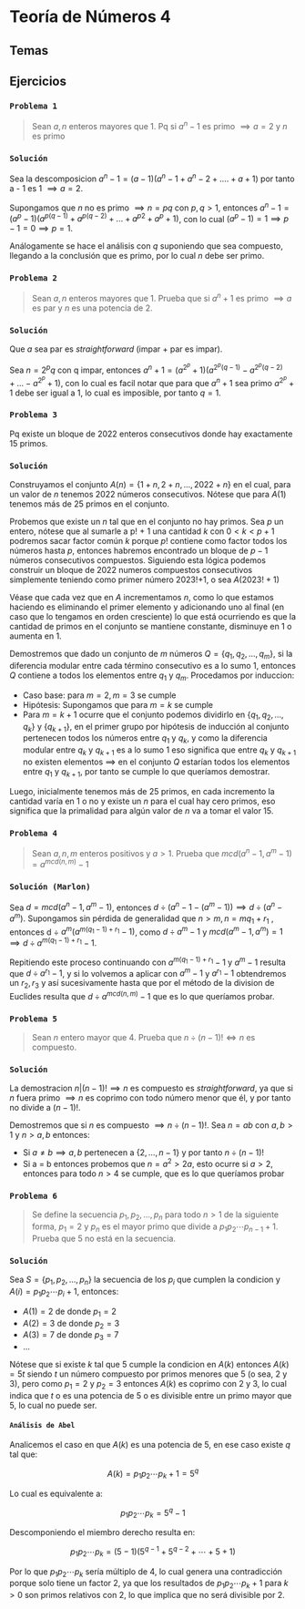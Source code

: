 # Teoría de Números 4

## Temas

## Ejercicios

### `Problema 1`

> Sean $a,n$ enteros mayores que 1. Pq si $a^n - 1$ es primo $\implies a = 2$ y $n$ es primo

### `Solución`

Sea la descomposicion $a^n - 1 = (a - 1)(a^n-1 + a^n-2 + .... + a + 1)$ por tanto a - 1 es 1 $\implies a=2$.

Supongamos que $n$ no es primo $\implies n = pq$ con $p,q \gt 1$, entonces $a^n - 1 = (a^p - 1)(a^{p(q - 1)} + a^{p(q - 2)} + ... + a^{p2} + a^p + 1)$, con lo cual $(a^p - 1) = 1 \implies p-1 = 0 \implies p = 1$.

Análogamente se hace el análisis con $q$ suponiendo que sea compuesto, llegando a la conclusión que es primo, por lo cual $n$ debe ser primo.

### `Problema 2`

> Sean $a,n$ enteros mayores que 1. Prueba que si $a^n + 1$ es primo $\implies a$ es par y $n$ es una potencia de 2.

### `Solución`

Que $a$ sea par es *straightforward* (impar + par es impar).

Sea $n = 2^pq$ con q impar, entonces $a^n + 1 = (a^{2^p} + 1)(a^{2^p(q - 1)} - a^{2^p(q - 2)} + ... - a^{2^p} + 1)$, con lo cual es facil notar que para que $a^n + 1$ sea primo $a^{2^p} + 1$ debe ser igual a 1, lo cual es imposible, por tanto $q = 1$.

### `Problema 3`

Pq existe un bloque de 2022 enteros consecutivos donde hay exactamente 15 primos.

### `Solución`

Construyamos el conjunto $A(n) = \{1 + n, 2 + n, ... , 2022 + n\}$ en el cual, para un valor de $n$ tenemos 2022 números consecutivos. Nótese que para $A(1)$ tenemos más de 25 primos en el conjunto.

Probemos que existe un $n$ tal que en el conjunto no hay primos. Sea $p$ un entero, nótese que al sumarle a p! + 1 una cantidad $k$ con $0 \lt k \lt p+1$ podremos sacar factor común $k$ porque $p!$ contiene como factor todos los números hasta $p$, entonces habremos encontrado un bloque de $p-1$ números consecutivos compuestos. Siguiendo esta lógica podemos construir un bloque de 2022 numeros compuestos consecutivos simplemente teniendo como primer número 2023!+1, o sea $A(2023!+1)$

Véase que cada vez que en $A$ incrementamos $n$, como lo que estamos haciendo es eliminando el primer elemento y adicionando uno al final (en caso que lo tengamos en orden cresciente) lo que está ocurriendo es que la cantidad de primos en el conjunto se mantiene constante, disminuye en 1 o aumenta en 1.

Demostremos que dado un conjunto de $m$ números $Q = \{q_1,q_2,\ldots,q_m\}$, si la diferencia modular entre cada término consecutivo es a lo sumo 1, entonces $Q$ contiene a todos los elementos entre $q_1$ y $q_m$. Procedamos por induccion:

- Caso base: para $m = 2, m = 3$ se cumple
- Hipótesis: Supongamos que para $m = k$ se cumple
- Para $m = k+1$ ocurre que el conjunto podemos dividirlo en $\{q_1,q_2,\ldots,q_k\}$ y $\{q_{k+1}\}$, en el primer grupo por hipótesis de inducción al conjunto pertenecen todos los números entre $q_1$ y $q_k$, y como la diferencia modular entre $q_k$ y $q_{k+1}$ es a lo sumo 1 eso significa que entre $q_k$ y $q_{k+1}$ no existen elementos $\implies$ en el conjunto $Q$ estarían todos los elementos entre $q_1$ y $q_{k+1}$, por tanto se cumple lo que queríamos demostrar.

Luego, inicialmente tenemos más de 25 primos, en cada incremento la cantidad varía en 1 o no y existe un $n$ para el cual hay cero primos, eso significa que la primalidad para algún valor de $n$ va a tomar el valor 15.

### `Problema 4`

> Sean $a,n,m$ enteros positivos y $a \gt 1$. Prueba que $mcd(a^n - 1, a^m -1) = a^{mcd(n,m)} - 1$

### `Solución (Marlon)`

Sea $d = mcd(a^n - 1, a^m -1)$, entonces $d \div (a^n - 1 - (a^m -1)) \implies d \div (a^n - a^m)$. Supongamos sin pérdida de generalidad que $n \gt m, n = mq_1 + r_1$ , entonces d $\div$ $a^m(a^{m(q_1-1)+r_1} - 1)$, como $d \div a^m - 1$   y $mcd(a^m - 1, a^m) = 1 \implies d \div a^{m(q_1-1)+r_1} - 1$.

Repitiendo este proceso continuando con $a^{m(q_1-1)+r_1} - 1$ y $a^m - 1$ resulta que $d \div a^{r_1} - 1$, y si lo volvemos a aplicar con $a^m - 1$ y $a^{r_1} - 1$ obtendremos un $r_2, r_3$ y así sucesivamente hasta que por el método de la division de Euclides resulta que $d \div a^{mcd(n,m)} - 1$ que es lo que queríamos probar.

### `Problema 5`

> Sean $n$ entero mayor que 4. Prueba que $n \div (n-1)! \iff n$ es compuesto.

### `Solución`

La demostracion $n|(n-1)! \implies n$ es compuesto es *straightforward*, ya que si $n$ fuera primo $\implies n$ es coprimo con todo número menor que él, y por tanto no divide a $(n-1)!$.

Demostremos que si $n$ es compuesto $\implies n \div (n-1)!$. Sea $n = ab$ con $a,b \gt 1$ y $n \gt a,b$ entonces:

- Si $a \ne b \implies a,b$ pertenecen a $\{2,\ldots,n-1\}$ y por tanto $n \div (n-1)!$
- Si a = b entonces probemos que $n = a^2 \gt 2a$, esto ocurre si $a > 2$, entonces para todo $n > 4$ se cumple, que es lo que queríamos probar

### `Problema 6`

> Se define la secuencia $p_1,p_2,\ldots,p_n$ para todo $n \gt 1$ de la siguiente forma, $p_1 = 2$ y $p_n$ es el mayor primo que divide a $p_1p_2 \cdots p_{n-1} + 1$. Prueba que 5 no está en la secuencia.

### `Solución`

Sea $S = \{p_1,p_2,\ldots,p_n\}$ la secuencia de los $p_i$ que cumplen la condicion y $A(i) = p_1p_2 \cdots p_i + 1$, entonces:

- $A(1) = 2$ de donde $p_1 = 2$
- $A(2) = 3$ de donde $p_2 = 3$
- $A(3) = 7$ de donde $p_3 = 7$
- ...

Nótese que si existe $k$ tal que 5 cumple la condicion en $A(k)$ entonces $A(k) = 5t$ siendo $t$ un número compuesto por primos menores que 5 (o sea, 2 y 3), pero como $p_1 = 2$ y $p_2 = 3$ entonces $A(k)$ es coprimo con 2 y 3, lo cual indica que $t$ o es una potencia de 5 o es divisible entre un primo mayor que 5, lo cual no puede ser.

#### `Análisis de Abel`

Analicemos el caso en que $A(k)$ es una potencia de 5, en ese caso existe $q$ tal que:

$$
A(k) = p_1p_2 \cdots p_k + 1 = 5^q
$$

Lo cual es equivalente a:

$$
p_1p_2 \cdots p_k= 5^q - 1
$$

Descomponiendo el miembro derecho resulta en:

$$
p_1p_2 \cdots p_k= (5-1)(5^{q-1} + 5^{q-2} + \cdots + 5 + 1)
$$

Por lo que $p_1p_2 \cdots p_k$ sería múltiplo de 4, lo cual genera una contradicción porque solo tiene un factor 2, ya que los resultados de $p_1p_2 \cdots p_k+1$ para $k \gt 0$ son primos relativos con 2, lo que implica que no será divisible por 2.
